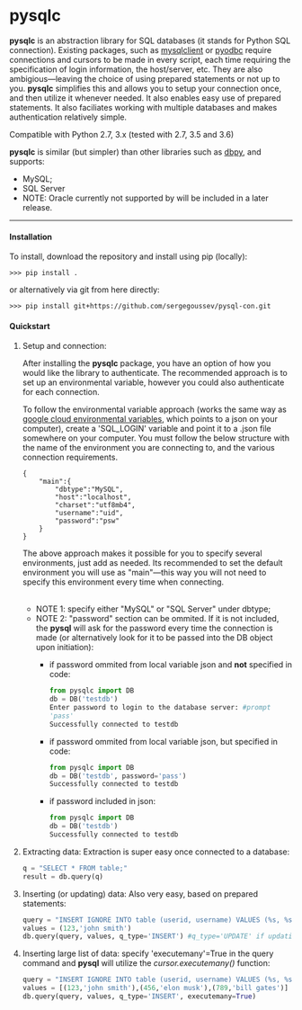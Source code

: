 <h1>pysqlc</h1>

<p>
<b>pysqlc</b> is an abstraction library for SQL databases (it stands for Python SQL connection). Existing packages, such as <a href="https://pypi.python.org/pypi/mysqlclient">mysqlclient</a> or <a href="https://github.com/mkleehammer/pyodbc">pyodbc</a> require connections and cursors to be made in every script, each time requiring the specification of login information, the host/server, etc. They are also ambigious—leaving the choice of using prepared statements or not up to you. <b>pysqlc</b> simplifies this and allows you to setup your connection once, and then utilize it whenever needed. It also enables easy use of prepared statements. It also faciliates working with multiple databases and makes authentication relatively simple.
</p>

<p>
Compatible with Python 2.7, 3.x (tested with 2.7, 3.5 and 3.6)
</p>


<b>pysqlc</b> is similar (but simpler) than other libraries such as <a href="https://github.com/whiteclover/dbpy">dbpy</a>, and supports:
<ul>
   <li>MySQL;</li>
   <li>SQL Server</li>
   <li>NOTE: Oracle currently not supported by will be included in a later release.</li>
   
</ul>
<hr>

<h4>Installation</h4>
<p>To install, download the repository and install using pip (locally):</p>

    >>> pip install .

<p>or alternatively via git from here directly:</p>

    >>> pip install git+https://github.com/sergegoussev/pysql-con.git

<h4>Quickstart</h4>
<ol>
   <li>Setup and connection:
      <br>
      <p>After installing the <b>pysqlc</b> package, you have an option of how you would like the library to authenticate. The recommended approach is to set up an environmental variable, however you could also authenticate for each connection.</p>
    <p>To follow the environmental variable approach (works the same way as <a href="https://cloud.google.com/deployment-manager/docs/configuration/templates/use-environment-variables">google cloud environmental variables</a>, which points to a json on your computer), create a 'SQL_LOGIN' variable and point it to a .json file somewhere on your computer. You must follow the below structure with the name of the environment you are connecting to, and the various connection requirements.</p>
   
    {
    	"main":{
    		"dbtype":"MySQL",
    		"host":"localhost",
    		"charset":"utf8mb4",
    		"username":"uid",
    		"password":"psw"
    	}
    }
     
        

<p>The above approach makes it possible for you to specify several environments, just add as needed. Its recommended to set the default environment you will use as "main"—this way you will not need to specify this environment every time when connecting.</p>
     
<br>
   <ul>
      <li>NOTE 1: specify either "MySQL" or "SQL Server" under dbtype;</li>
      <li>NOTE 2: "password" section can be ommited. If it is not included, the <b>pysql</b> will ask for the password every time the connection is made (or alternatively look for it to be passed into the DB object upon initiation):</li>
      <ul>
         <li>if password ommited from local variable json and <b>not</b> specified in code:</li>

```python
from pysqlc import DB
db = DB('testdb')
Enter password to login to the database server: #prompt
'pass'
Successfully connected to testdb
```
    
<li>if password ommited from local variable json, but specified in code:</li>

```python
from pysqlc import DB
db = DB('testdb', password='pass')
Successfully connected to testdb
```

<li>if password included in json:</li>

```python
from pysqlc import DB
db = DB('testdb')
Successfully connected to testdb
```
   </ul>
   </ul>
</li>

<li>Extracting data:
Extraction is super easy once connected to a database:
   
```python
q = "SELECT * FROM table;"
result = db.query(q)
```
</li>

<li>Inserting (or updating) data:
Also very easy, based on prepared statements:

```python
query = "INSERT IGNORE INTO table (userid, username) VALUES (%s, %s);"
values = (123,'john smith')
db.query(query, values, q_type='INSERT') #q_type='UPDATE' if updating
```

</li>
<li>Inserting large list of data: specify 'executemany'=True in the query command and <b>pysql</b> will utilize the <i>cursor.executemany()</i> function:
   
```python
query = "INSERT IGNORE INTO table (userid, username) VALUES (%s, %s);"
values = [(123,'john smith'),(456,'elon musk'),(789,'bill gates')]
db.query(query, values, q_type='INSERT', executemany=True)
```
</li>
